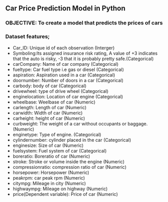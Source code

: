 ## Car Price Prediction Model in Python
### OBJECTIVE: To create a model that predicts the prices of cars

### Dataset features; 
* Car_ID: Unique id of each observation (Interger)
* Symboling:Its assigned insurance risk rating, A value of +3 indicates that the auto is risky, -3 that it is probably pretty safe.(Categorical) 
* carCompany: Name of car company (Categorical)
* fueltype: Car fuel type i.e gas or diesel (Categorical)
* aspiration: Aspiration used in a car (Categorical)
* doornumber: Number of doors in a car (Categorical)
* carbody: body of car (Categorical)
* drivewheel: type of drive wheel (Categorical)
* enginelocation: Location of car engine (Categorical)
* wheelbase: Weelbase of car (Numeric)
* carlength: Length of car (Numeric)
* carwidth: Width of car (Numeric)
* carheight: height of car (Numeric)
* curbweight: The weight of a car without occupants or baggage. (Numeric)
* enginetype: Type of engine. (Categorical)
* cylindernumber: cylinder placed in the car (Categorical)
* enginesize: Size of car (Numeric)
* fuelsystem: Fuel system of car (Categorical)
* boreratio: Boreratio of car (Numeric)
* stroke: Stroke or volume inside the engine (Numeric)
* compressionratio: compression ratio of car (Numeric)
* horsepower: Horsepower (Numeric)
* peakrpm: car peak rpm (Numeric)
* citympg: Mileage in city (Numeric)
* highwaympg: Mileage on highway (Numeric)
* price(Dependent variable): Price of car (Numeric) 
